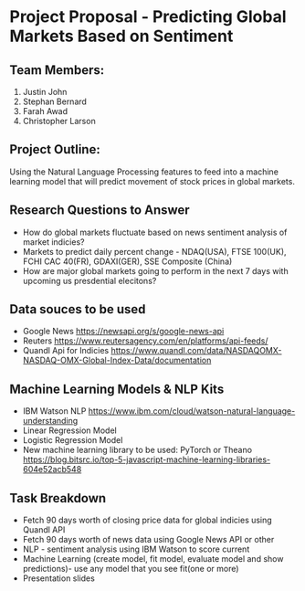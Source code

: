 # Project Proposal - Predicting Global Markets Based on Sentiment

## Team Members:
1) Justin John  
2) Stephan Bernard   
2) Farah Awad  
3) Christopher Larson   

## Project Outline: 
Using the Natural Language Processing features to feed into a machine learning model that will predict movement of stock prices in global markets. 

## Research Questions to Answer

- How do global markets fluctuate based on news sentiment analysis of market indicies?
- Markets to predict daily percent change - NDAQ(USA), FTSE 100(UK), FCHI CAC 40(FR), GDAXI(GER), SSE Composite (China)
- How are major global markets going to perform in the next 7 days with upcoming us presdential elecitons?

## Data souces to be used
- Google News https://newsapi.org/s/google-news-api
- Reuters https://www.reutersagency.com/en/platforms/api-feeds/
- Quandl Api for Indicies https://www.quandl.com/data/NASDAQOMX-NASDAQ-OMX-Global-Index-Data/documentation

## Machine Learning Models & NLP Kits
 - IBM Watson NLP https://www.ibm.com/cloud/watson-natural-language-understanding
 - Linear Regression Model 
 - Logistic Regression Model 
 - New machine learning library to be used: PyTorch or Theano https://blog.bitsrc.io/top-5-javascript-machine-learning-libraries-604e52acb548

## Task Breakdown
- Fetch 90 days worth of closing price data for global indicies using Quandl API
- Fetch 90 days worth of news data using Google News API or other
- NLP - sentiment analysis using IBM Watson to score current
- Machine Learning (create model, fit model, evaluate model and show predictions)- use any model that you see fit(one or more)
- Presentation slides 